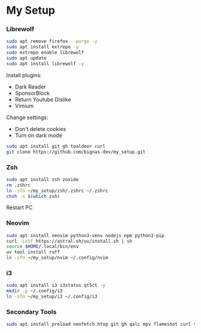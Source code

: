 # My Setup

### Librewolf
```bash
sudo apt remove firefox --purge -y
sudo apt install extrepo -y
sudo extrepo enable librewolf
sudo apt update
sudo apt install librewolf -y
```

Install plugins:
- Dark Reader
- SponsorBlock
- Return Youtube Dislike
- Vimium

Change settings:
- Don't delete cookies
- Turn on dark mode

```bash
sudo apt install git gh tealdeer curl
git clone https://github.com/bignas-dev/my_setup.git
```

### Zsh
```bash
sudo apt install zsh zoxide
rm .zshrc
ln -sfn ~/my_setup/zsh/.zshrc ~/.zshrc
chsh -s $(which zsh)
```
Restart PC

### Neovim
```bash
sudo apt install neovim python3-venv nodejs npm python3-pip
curl -LsSf https://astral.sh/uv/install.sh | sh
source $HOME/.local/bin/env
uv tool install ruff
ln -sfn ~/my_setup/nvim ~/.config/nvim
```

### i3
```bash
sudo apt install i3 i3status qt5ct -y
mkdir -p ~/.config/i3
ln -sfn ~/my_setup/i3 ~/.config/i3
```

### Secondary Tools

```bash
sudo apt install preload neofetch htop git gh qalc mpv flameshot curl tmux gimp ffmpeg feh libreoffice
```
